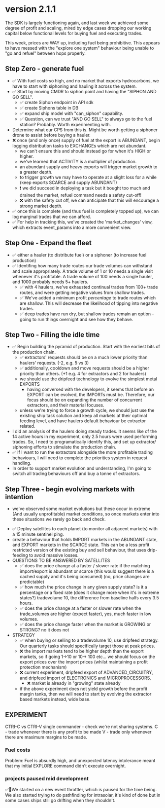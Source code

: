 # version 2.1.1

The SDK is largely functioning again, and last week we achieved some degree of profit and scaling, mired by edge cases dropping our working capital below functional levels for buying fuel and executing trades. 

This week, prices are WAY up, including fuel being prohibitive. This appears to have messed with the "explore one system" behaviour being unable to "go and refuel" between hops properly.

## Step Zero - generate fuel
- ✅ With fuel costs so high, and no market that exports hydrocarbons, we have to start with siphoning and hauling it across the system.
- ✅ Start by moving CMDR to siphon point and having the "SIPHON AND GO SELL".
  - ✅ create Siphon endpoint in API sdk
  - ✅ create Siphons table in DB
  - ✅ expand ship model with "can_siphon" capability.
  - ✅ Question, can we trust "AND GO SELL" to always go to the fuel station? Probably. Worth experimenting with.
- Determine what our CPS from this is. Might be worth getting a siphoner drone to assist before buying a hauler. 
- ❌ once (and only once) supply of fuel at the export is ABUNDANT, begin logging distribution tasks to EXCHANGEs which are not abundant.
  - we can't ensure this and should instead go for when it's HIGH or higher.
  - we've learned that ACTIVITY is a multiplier of production.
  - an abundant supply and heavy exports will trigger market growth to a greater depth.
  - to trigger growth we may have to operate at a slight loss for a while (keep exports SCARCE and supply ABUNDANT)
  - ❗ we did succeed in deploying a task but it bought too much and drained the market, refuel command needs a safety cut-off!
  - ❌ with the safety cut off, we can anticipate that this will encourage a strong market depth.
- ✅ once this is complete (and thus fuel is completely topped up), we can log marginal trades that we can afford.
- ✅ For help in tracking this, we've created the 'market_changes' view, which extracts event_params into a more convenient view.
## Step One - Expand the fleet
- ✅ either a hauler (to distribute fuel) or a siphoner (to increase fuel production) 
- ✅ Identifing how many trade routes our trade volumes can withstand and scale appropriately. A trade volume of 1 or 10 needs a single visit whenever it's profitable. A trade volume of 100 needs a single hauler, and 1000 probably needs 5+ haulers.
  - ✅ with 4 haulers, we've exhausted continual trades from 100+ trade routes, and were getting negative values from shallow trades.
  - ✅ We've added a minimum profit _percentage_ to trade routes which are shallow. This will decrease the likelihood of tipping into negative trades.
  - ✅ deep trades have run dry, but shallow trades remain an option - going to run things overnight and see how they behave.

## Step Two - Filling the idle time
- ✅ Begin building the pyramid of production. Start with the earliest bits of the production chain.
  - ✅ extractors' requests should be on a much lower priority than haulers' requests. (-2, e.g. 5 vs 3)
  - ✅ additionally, cooldown and move requests should be a higher priority than others. (+1 e.g. 4 for extractors and 2 for haulers)
  - we should use the dripfeed technology to evolve the simplest metal EXPORTS
    - having conversed with the developers, it seems that before an EXPORT can be evolved, the IMPORTs must be. Therefore, our focus should be on expanding the number of concurrent extractors, and their material focuses. 
  - unless we're trying to force a growth cycle, we should just use the existing ship task solution and keep all markets at their optimal feeding level, and have haulers default behaviour be extractor related.
- I did an analysis of the haulers doing steady trades. It seems like of the 14 active hours in my experiment, only 2.5 hours were used performing trades. So, I need to programatically identify this, and set up extractor/ siphoning efforts to stimulate the production chain.
- ✅ If I want to run the extractors alongside the more profitable trading behaviours, I will need to complete the priorities system in request handling.
- In order to support market evolution and understanding, I'm going to switch all trading behaviours off and buy a tonne of extractors.  


## Step Three - begin evolving markets with intention
* we've observed some market evolutions but these occur in extreme (And usually unprofitable) market conditions, so once markets enter into these situations we rarely go back and check.
- ✅ Deploy satellites to each planet (to monitor all adjacent markets) with a 15 minute sentinel ping.
- create a behaviour that holds IMPORT markets in the ABUNDANT state, and EXPORT markets in the SCARCE state. This can be a less profit restricted version of the existing buy and sell behaviour, that uses drip-feeding to avoid massive losses. 
- QUESTIONS TO BE ANSWERED BY SATELLITES 
  - ✅ does the price change at a faster / slower rate if the matching import/export is abundant or scarce (this would suggest there is a cached supply and it's being consumed) (no, price changes are predictable)
  - ✅ how much the price change in any given supply state? is it a percentage or a fixed rate (does it change more when it's in extreme states?) tradevolume 10, the difference from baseline halfs every 3.5 hours.
  - ✅ does the price change at a faster or slower rate when the trade_volumes are higher (expect faster), yes, much faster in low volumes. 
  - ✅ does the price change faster when the market is GROWING or STRONG?  no it does not
- STRATEGY 
  - ✅  when buying or selling to a tradevolume 10, use dripfeed strategy. Our quarterly tasks should specifically target those at peak prices.
  - ❌ the import markets tend to be higher depth than the export markets, so if going 1->10 or 10-> 100 etc... we should focus on the export prices over the import prices (whilst maintaining a profit protection mechanism)
  - ❌ current experiment, dripfeed export of ADVANCED_CIRCUITRY, and dripfeed import of ELECTRONICS and MICROPROCESSORS. 
    - ❌ market is already in "growing" state already
  - if the above experiment does not yield growth before the profit margin tanks, then we will need to start by evolving the extractor based markets instead, wide base.
  
## EXPERIMENT 
CTRI-C vs CTRI-V 
single commander - check we're not sharing systems.
C - trade whenever there is any profit to be made
V - trade only whenever there are maximum margins to be made. 


### Fuel costs
Problem: Fuel is absurdly high, and unexpected latency intolerance meant that my initial EXPLORE command didn't execute overnight.



### projects paused mid development
✅🥇We started on a new event throttler, which is paused for the time being.
We also started trying to do pathfinding for intrasolar, it's kind of done but in some cases ships still go drifting when they shouldn't.